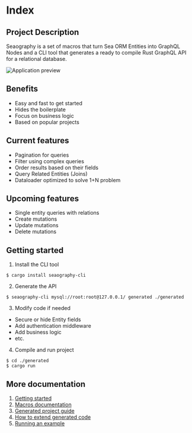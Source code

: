 # Index

## Project Description

Seaography is a set of macros that turn Sea ORM Entities into GraphQL Nodes and a CLI tool
that generates a ready to compile Rust GraphQL API for a relational database.

<img src="img/playground_example_database.png" alt="Application preview" />

## Benefits

* Easy and fast to get started
* Hides the boilerplate
* Focus on business logic
* Based on popular projects

## Current features

* Pagination for queries
* Filter using complex queries
* Order results based on their fields
* Query Related Entities (Joins)
* Dataloader optimized to solve 1+N problem

## Upcoming features
* Single entity queries with relations
* Create mutations
* Update mutations
* Delete mutations

## Getting started

1. Install the CLI tool
  ```shell
  $ cargo install seaography-cli
  ```

2. Generate the API
  ```shell
  $ seaography-cli mysql://root:root@127.0.0.1/ generated ./generated
  ```

3. Modify code if needed
  * Secure or hide Entity fields
  * Add authentication middleware
  * Add business logic
  * etc.

4. Compile and run project
  ```shell
  $ cd ./generated
  $ cargo run
  ```

## More documentation

1. [Getting started](/docs/getting-started)
2. [Macros documentation](/docs/macros-documentation)
3. [Generated project guide](/docs/generated-project-structure)
4. [How to extend generated code](/docs/extending-code)
5. [Running an example](/docs/running-example)